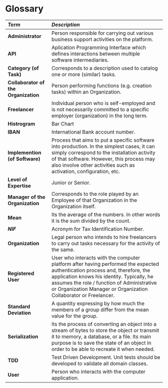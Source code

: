 # Glossary

| **_Term_**                   	| **_Description_**                                           |                                       
|:------------------------|:----------------------------------------------------------------|
| **Administrator** | Person responsible for carrying out various business support activities on the platform.|
| **API** | Aplication Programming Interface which defines interactions between multiple software intermediaries. |
| **Category (of Task)** | Corresponds to a description used to catalog one or more (similar) tasks.|
| **Collaborator of the Organization**| Person performing functions (e.g. creation tasks) within an Organization. |
| **Freelancer** | Individual person who is self-employed and is not necessarily committed to a specific employer (organization) in the long term.|
| **Histrogram** | Bar Chart |
| **IBAN** | International Bank account number. |
| **Implemention (of Software)**|Process that aims to put a specific software into production. In the simplest cases, it can simply correspond to the installation activity of that software. However, this process may also involve other activities such as activation, configuration, etc.  |
| **Level of Expertise** | Junior or Senior. |
| **Manager of the Organization** | Corresponds to the role played by an Employee of that Organization in the Organization itself.|
| **Mean** | Its the average of the numbers. In other words it is the sum divided by the count. |
| **_NIF_** | Acronym for Tax Identification Number. |
| **Organization** | Legal person who intends to hire freelancers to carry out tasks necessary for the activity of the same.|
| **Registered User** | User who interacts with the computer platform after having performed the expected authentication process and, therefore, the application knows his identity. Typically, he assumes the role / function of Administrative or Organization Manager or Organization Collaborator or Freelancer.|
| **Standard Deviation** | A quantity expressing by how much the members of a group differ from the mean value for the group. |
| **Serialization** | Its the process of converting an object into a stream of bytes to store the object or transmit it to memory, a database, or a file. Its main purpose is to save the state of an object in order to be able to recreate it when needed. |
| **TDD** | Test Driven Development. Unit tests should be developed to validate all domain classes. |
| **User** | Person who interacts with the computer application.|
